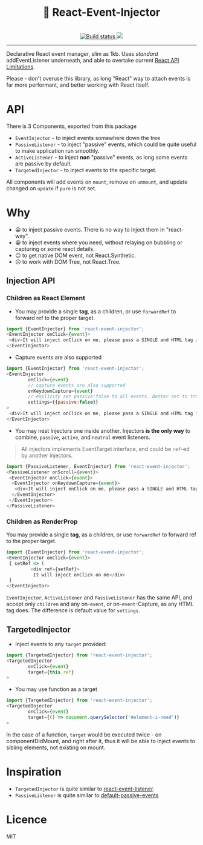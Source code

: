 <div align="center">
  <h1>💉 React-Event-Injector‍</h1>
  <br/>
  <a href="https://secure.travis-ci.org/theKashey/react-event-injector">
     <img src="https://secure.travis-ci.org/theKashey/react-event-injector.svg" alt="Build status">
  </a>

  <a href="https://www.npmjs.com/package/react-event-injector">
   <img src="https://img.shields.io/npm/v/react-event-injector.svg?style=flat-square" />
  </a>

  <br/>  
</div>  

-----
Declarative React event manager, slim as 1kb.
Uses _standard_ addEventListener underneath, and able to overtake current [React API Limitations](https://github.com/facebook/react/issues/6436).

Please - don't overuse this library, as long "React" way to attach events is
far more performant, and better working with React itself.

# API
There is 3 Components, exported from this package
- `EventInjector` - to inject events somewhere down the tree
- `PassiveListener` - to inject "passive" events, which could be quite useful to make application run smoothly.
- `ActiveListener` - to inject __non__ "passive" events, as long some events are passive by default.
- `TargetedInjector` - to inject events to the specific target.

All components will add events on `mount`, remove on `unmount`, and update changed on `update` if `pure` is not set.

# Why
- 😀 to inject passive events. There is no way to inject them in "react-way".
- 😀 to inject events where you need, without relaying on bubbling or capturing or some react details.
- ☹️ to get native DOM event, not React.Synthetic.
- ☹️ to work with DOM Tree, not React.Tree.

## Injection API

### Children as React Element
- You may provide a single __tag__, as a children, or use `forwardRef` to forward ref to the proper target.
```js
import {EventInjector} from 'react-event-injector';
<EventInjector onClick={event}>
 <div>It will inject onClick on me, please pass a SINGLE and HTML tag inside injector</div>
</EventInjector> 
```

- Capture events are also supported
```js
import {EventInjector} from 'react-event-injector';
<EventInjector
        onClick={event}
        // capture events are also supported
        onKeydownCapture={event}
        // explicity set passive:false to all events. Better set to true
        settings={{passive:false}}
>
 <div>It will inject onClick on me, please pass a SINGLE and HTML tag inside injector</div>
</EventInjector> 
```
- You may nest Injectors one inside another. Injectors __is the only way__ to combine,
  `passive`, `active`, and `neutral` event listeners.
> All injectors implements EventTarget interface, and could be `ref`-ed by another injectors.
```js
import {PassiveListener, EventInjector} from 'react-event-injector';
<PassiveListener onScroll={event}>
 <EventInjector onClick={event}>
  <EventInjector onKeydownCapture={event}>
   <div>It will inject onClick on me, please pass a SINGLE and HTML tag inside injector</div>
  </EventInjector>
 </EventInjector>
</PassiveListener>
```

### Children as RenderProp
You may provide a single __tag__, as a children, or use `forwardRef` to forward ref to the proper target.
```js
import {EventInjector} from 'react-event-injector';
<EventInjector onClick={event}>
 { setRef => (
         <div ref={setRef}>
          It will inject onClick on me</div>
 }
</EventInjector> 
```

`EventInjector`, `ActiveListener` and `PassiveListener` has the same API, and accept only `children` and any on-`event`, or on-`event`-Capture, as any HTML tag does.
The difference is default value for `settings`.

## TargetedInjector
- Inject events to any `target` provided:
```js
import {TargetedInjector} from 'react-event-injector';
<TargetedInjector
        onClick={event}
        target={this.ref}
>  
``` 
- You may use function as a target
```js
import {TargetedInjector} from 'react-event-injector';
<TargetedInjector
        onClick={event}
        target={() => document.querySelector('#element-i-need')}
>  
``` 
In the case of a function, `target` would be executed twice - on componentDidMount, and right after it,
thus it will be able to inject events to sibling elements, not existing on mount.



# Inspiration
- `TargetedInjector` is quite similar to [react-event-listener](https://github.com/oliviertassinari/react-event-listener).
- `PassiveListener` is quite similar to [default-passive-events](https://github.com/zzarcon/default-passive-events)

# Licence
MIT

